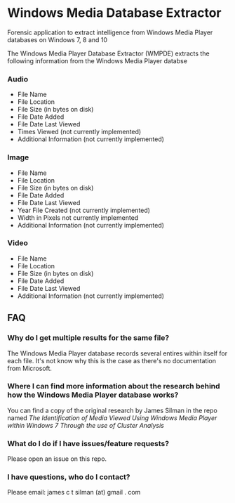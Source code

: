 # Windows Media Database Extractor 

Forensic application to extract intelligence from Windows Media Player databases on Windows 7, 8 and 10

The Windows Media Player Database Extractor (WMPDE) extracts the following information from the Windows Media Player databse

### Audio
- File Name
- File Location
- File Size (in bytes on disk)
- File Date Added 
- File Date Last Viewed
- Times Viewed (not currently implemented)
- Additional Information (not currently implemented)

### Image
- File Name
- File Location
- File Size (in bytes on disk)
- File Date Added 
- File Date Last Viewed
- Year File Created (not currently implemented)
- Width in Pixels not currently implemented
- Additional Information (not currently implemented)

### Video 
- File Name
- File Location
- File Size (in bytes on disk)
- File Date Added 
- File Date Last Viewed
- Additional Information (not currently implemented)

## FAQ

### Why do I get multiple results for the same file?
The Windows Media Player database records several entires within itself for each file. It's not know why this is the case as there's no documentation from Microsoft.

### Where I can find more information about the research behind how the Windows Media Player database works?
You can find a copy of the original research by James Silman in the repo named *The Identification of Media Viewed Using Windows Media Player within Windows 7 Through the use of Cluster Analysis*

### What do I do if I have issues/feature requests?
Please open an issue on this repo. 

### I have questions, who do I contact?
Please email: james c t silman (at) gmail . com
